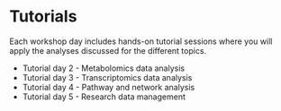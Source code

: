 # Tutorials

Each workshop day includes hands-on tutorial sessions where you will apply the analyses discussed for the different topics.

* Tutorial day 2 - Metabolomics data analysis
* Tutorial day 3 - Transcriptomics data analysis
* Tutorial day 4 - Pathway and network analysis
* Tutorial day 5 - Research data management
